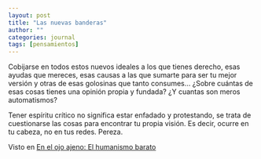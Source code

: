 ```yaml
---
layout: post
title: "Las nuevas banderas"
author: ""
categories: journal
tags: [pensamientos]
---
```



Cobijarse en todos estos nuevos ideales a los que tienes derecho, esas ayudas que mereces, esas causas a las que sumarte para ser tu mejor versión y otras de esas golosinas que tanto consumes… ¿Sobre cuántas de esas cosas tienes una opinión propia y fundada? ¿Y cuantas son meros automatismos?

Tener espíritu crítico no significa estar enfadado y protestando, se trata de cuestionarse las cosas para encontrar tu propia visión. Es decir, ocurre en tu cabeza, no en tus redes. Pereza.

Visto en [En el ojo ajeno: El humanismo barato](https://www.yorokobu.es/el-humanismo-barato/)
